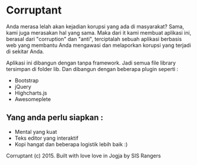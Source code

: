 # Corruptant
Anda merasa lelah akan kejadian korupsi yang ada di masyarakat? Sama, kami juga merasakan hal yang sama. Maka dari it kami membuat aplikasi ini, berasal dari "corruption" dan "anti", terciptalah sebuah aplikasi berbasis web yang membantu Anda mengawasi dan melaporkan korupsi yang terjadi di sekitar Anda.

Aplikasi ini dibangun dengan tanpa framework. Jadi semua file library tersimpan di folder lib. Dan dibangun dengan beberapa plugin seperti :
- Bootstrap
- jQuery
- Highcharts.js
- Awesomeplete

## Yang anda perlu siapkan :
- Mental yang kuat
- Teks editor yang interaktif
- Kopi hangat dan beberapa logistik lebih baik :)

Corruptant (c) 2015. Built with love love in Jogja by SIS Rangers
